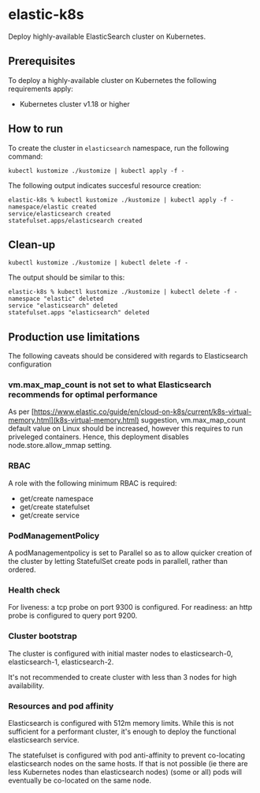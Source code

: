 # elastic-k8s
Deploy highly-available ElasticSearch cluster on Kubernetes.

## Prerequisites
To deploy a highly-available cluster on Kubernetes the following requirements apply:
- Kubernetes cluster v1.18 or higher

## How to run
To create the cluster in `elasticsearch` namespace, run the following command:
```
kubectl kustomize ./kustomize | kubectl apply -f -
```

The following output indicates succesful resource creation:
```
elastic-k8s % kubectl kustomize ./kustomize | kubectl apply -f -
namespace/elastic created
service/elasticsearch created
statefulset.apps/elasticsearch created
```

## Clean-up
```
kubectl kustomize ./kustomize | kubectl delete -f -
```

The output should be similar to this:
```
elastic-k8s % kubectl kustomize ./kustomize | kubectl delete -f -
namespace "elastic" deleted
service "elasticsearch" deleted
statefulset.apps "elasticsearch" deleted
```

## Production use limitations
The following caveats should be considered with regards to Elasticsearch configuration

###  vm.max_map_count is not set to what Elasticsearch recommends for optimal performance
As per [https://www.elastic.co/guide/en/cloud-on-k8s/current/k8s-virtual-memory.html](k8s-virtual-memory.html) suggestion, vm.max_map_count default value on Linux should be increased, however this requires to run priveleged containers.
Hence, this deployment disables node.store.allow_mmap setting.

### RBAC
A role with the following minimum RBAC is required:
- get/create namespace
- get/create statefulset
- get/create service

### PodManagementPolicy
A podManagementpolicy is set to Parallel so as to allow quicker creation of the cluster by letting StatefulSet create pods in parallell, rather than ordered.


### Health check
For liveness: a tcp probe on port 9300 is configured.
For readiness: an http probe is configured to query port 9200.


### Cluster bootstrap
The cluster is configured with initial master nodes to elasticsearch-0, elasticsearch-1, elasticsearch-2.

It's not recommended to create cluster with less than 3 nodes for high availability.

### Resources and pod affinity
Elasticsearch is configured with 512m memory limits.
While this is not sufficient for a performant cluster, it's enough to deploy the functional elasticsearch service.

The statefulset is configured with pod anti-affinity to prevent co-locating elasticsearch nodes on the same hosts. If that is not possible (ie there are less Kubernetes nodes than elasticsearch nodes) (some or all)  pods will eventually be co-located on the same node.
